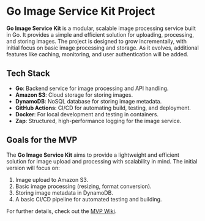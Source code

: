 # Go Image Service Kit Project

**Go Image Service Kit** is a modular, scalable image processing service built in Go. It provides a simple and efficient solution for uploading, processing, and storing images. The project is designed to grow incrementally, with initial focus on basic image processing and storage. As it evolves, additional features like caching, monitoring, and user authentication will be added.

## Tech Stack

- **Go**: Backend service for image processing and API handling.
- **Amazon S3**: Cloud storage for storing images.
- **DynamoDB**: NoSQL database for storing image metadata.
- **GitHub Actions**: CI/CD for automating build, testing, and deployment.
- **Docker**: For local development and testing in containers.
- **Zap**: Structured, high-performance logging for the image service.

## Goals for the MVP

The **Go Image Service Kit** aims to provide a lightweight and efficient solution for image upload and processing with scalability in mind. The initial version will focus on:

1. Image upload to Amazon S3.
2. Basic image processing (resizing, format conversion).
3. Storing image metadata in DynamoDB.
4. A basic CI/CD pipeline for automated testing and building.

For further details, check out the [MVP Wiki](https://github.com/yourusername/go-image-service-kit/wiki/MVP).
